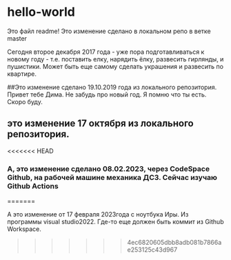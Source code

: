 # hello-world
Это файл readme!
Это изменение сделано в локальном репо в ветке master

Сегодня второе декабря 2017 года - уже пора подготавливаться к новому году - т.е.
поставить елку, нарядить ёлку, развесить гирлянды, и пушистики.
Может быть еще самому сделать украшения и развесить по квартире.

##Это изменение сделано 19.10.2019 года из локального репозитория.
Привет тебе Дима. Не забудь про новый год. Я помню что ты есть. Скоро буду.

## это изменение 17 октября из локального репозитория.

<<<<<<< HEAD
### А, это изменение сделано 08.02.2023, через CodeSpace Github, на рабочей машине механика ДСЗ. Сейчас изучаю Github Actions

=======

А это изменение от 17 февраля 2023года с ноутбука Иры. Из программы visual studio2022.
Где-то еще должен быть коммит из Github Workspace.
>>>>>>> 4ec6820605dbb8adb081b7866ae253125c43d967
